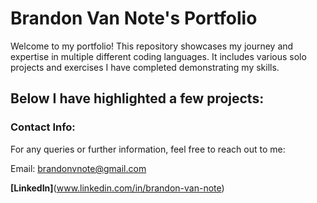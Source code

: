 # Brandon Van Note's Portfolio
Welcome to my portfolio! This repository showcases my journey and expertise in multiple different coding languages. It includes various solo projects and exercises I have completed demonstrating my skills.
## Below I have highlighted a few projects:

### Contact Info:
For any queries or further information, feel free to reach out to me:

Email: brandonvnote@gmail.com

**[LinkedIn]**(www.linkedin.com/in/brandon-van-note)

